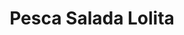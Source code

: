 ---
title: "Pesca Salada Lolita"
url: /sant-andreu-de-la-barca/pesca-salada-lolita/
shop: Feinkost
---